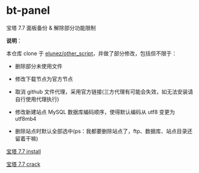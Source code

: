# bt-panel
宝塔 7.7 面板备份 &amp; 解除部分功能限制



**说明**：

本仓库 clone 于 [elunez/other_script](https://github.com/elunez/other_script)，并做了部分修改，包括但不限于：

-   删除部分未使用文件

-   修改下载节点为官方节点

-   取消 github 文件代理，采用官方链接(三方代理有可能会失效，如无法安装请自行使用代理执行)

-   修改新建站点 MySQL 数据库编码顺序，使得默认编码从 utf8 变更为 utf8mb4

-   删除站点时默认全部选中(ps：我都要删除站点了，ftp、数据库、站点目录还留着干嘛)

    

[宝塔 7.7 install](https://github.com/wss489038/bt-panel/tree/main/bt_7.7)

[宝塔 7.7 crack](https://github.com/wss489038/bt-panel/tree/main/bt_7.7_crack)

